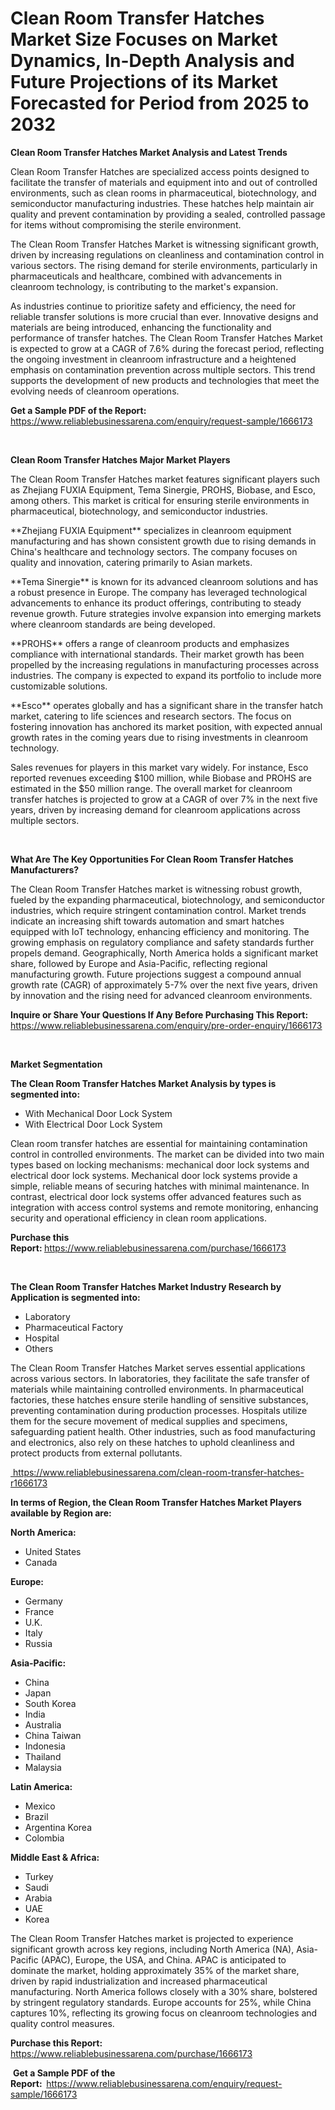 <p><h1>Clean Room Transfer Hatches Market Size Focuses on Market Dynamics, In-Depth Analysis and Future Projections of its Market Forecasted for Period from 2025 to 2032</h1></p><p><strong>Clean Room Transfer Hatches Market Analysis and Latest Trends</strong></p>
<p><p>Clean Room Transfer Hatches are specialized access points designed to facilitate the transfer of materials and equipment into and out of controlled environments, such as clean rooms in pharmaceutical, biotechnology, and semiconductor manufacturing industries. These hatches help maintain air quality and prevent contamination by providing a sealed, controlled passage for items without compromising the sterile environment.</p><p>The Clean Room Transfer Hatches Market is witnessing significant growth, driven by increasing regulations on cleanliness and contamination control in various sectors. The rising demand for sterile environments, particularly in pharmaceuticals and healthcare, combined with advancements in cleanroom technology, is contributing to the market's expansion. </p><p>As industries continue to prioritize safety and efficiency, the need for reliable transfer solutions is more crucial than ever. Innovative designs and materials are being introduced, enhancing the functionality and performance of transfer hatches. The Clean Room Transfer Hatches Market is expected to grow at a CAGR of 7.6% during the forecast period, reflecting the ongoing investment in cleanroom infrastructure and a heightened emphasis on contamination prevention across multiple sectors. This trend supports the development of new products and technologies that meet the evolving needs of cleanroom operations.</p></p>
<p><strong>Get a Sample PDF of the Report:&nbsp;</strong> <a href="https://www.reliablebusinessarena.com/enquiry/request-sample/1666173?utm_campaign=2737&utm_medium=2&utm_source=Github&utm_content=ia&utm_term=18042025&utm_id=clean-room-transfer-hatches">https://www.reliablebusinessarena.com/enquiry/request-sample/1666173</a></p>
<p>&nbsp;</p>
<p><strong>Clean Room Transfer Hatches Major Market Players</strong></p>
<p><p>The Clean Room Transfer Hatches market features significant players such as Zhejiang FUXIA Equipment, Tema Sinergie, PROHS, Biobase, and Esco, among others. This market is critical for ensuring sterile environments in pharmaceutical, biotechnology, and semiconductor industries.</p><p>**Zhejiang FUXIA Equipment** specializes in cleanroom equipment manufacturing and has shown consistent growth due to rising demands in China's healthcare and technology sectors. The company focuses on quality and innovation, catering primarily to Asian markets. </p><p>**Tema Sinergie** is known for its advanced cleanroom solutions and has a robust presence in Europe. The company has leveraged technological advancements to enhance its product offerings, contributing to steady revenue growth. Future strategies involve expansion into emerging markets where cleanroom standards are being developed.</p><p>**PROHS** offers a range of cleanroom products and emphasizes compliance with international standards. Their market growth has been propelled by the increasing regulations in manufacturing processes across industries. The company is expected to expand its portfolio to include more customizable solutions.</p><p>**Esco** operates globally and has a significant share in the transfer hatch market, catering to life sciences and research sectors. The focus on fostering innovation has anchored its market position, with expected annual growth rates in the coming years due to rising investments in cleanroom technology.</p><p>Sales revenues for players in this market vary widely. For instance, Esco reported revenues exceeding $100 million, while Biobase and PROHS are estimated in the $50 million range. The overall market for cleanroom transfer hatches is projected to grow at a CAGR of over 7% in the next five years, driven by increasing demand for cleanroom applications across multiple sectors.</p></p>
<p>&nbsp;</p>
<p><strong>What Are The Key Opportunities For Clean Room Transfer Hatches Manufacturers?</strong></p>
<p><p>The Clean Room Transfer Hatches market is witnessing robust growth, fueled by the expanding pharmaceutical, biotechnology, and semiconductor industries, which require stringent contamination control. Market trends indicate an increasing shift towards automation and smart hatches equipped with IoT technology, enhancing efficiency and monitoring. The growing emphasis on regulatory compliance and safety standards further propels demand. Geographically, North America holds a significant market share, followed by Europe and Asia-Pacific, reflecting regional manufacturing growth. Future projections suggest a compound annual growth rate (CAGR) of approximately 5-7% over the next five years, driven by innovation and the rising need for advanced cleanroom environments.</p></p>
<p><strong>Inquire or Share Your Questions If Any Before Purchasing This Report:</strong> <a href="https://www.reliablebusinessarena.com/enquiry/pre-order-enquiry/1666173?utm_campaign=2737&utm_medium=2&utm_source=Github&utm_content=ia&utm_term=18042025&utm_id=clean-room-transfer-hatches">https://www.reliablebusinessarena.com/enquiry/pre-order-enquiry/1666173</a></p>
<p>&nbsp;</p>
<p><strong>Market Segmentation</strong></p>
<p><strong>The Clean Room Transfer Hatches Market Analysis by types is segmented into:</strong></p>
<p><ul><li>With Mechanical Door Lock System</li><li>With Electrical Door Lock System</li></ul></p>
<p><p>Clean room transfer hatches are essential for maintaining contamination control in controlled environments. The market can be divided into two main types based on locking mechanisms: mechanical door lock systems and electrical door lock systems. Mechanical door lock systems provide a simple, reliable means of securing hatches with minimal maintenance. In contrast, electrical door lock systems offer advanced features such as integration with access control systems and remote monitoring, enhancing security and operational efficiency in clean room applications.</p></p>
<p><strong>Purchase this Report:&nbsp;</strong><a href="https://www.reliablebusinessarena.com/purchase/1666173?utm_campaign=2737&utm_medium=2&utm_source=Github&utm_content=ia&utm_term=18042025&utm_id=clean-room-transfer-hatches">https://www.reliablebusinessarena.com/purchase/1666173</a></p>
<p>&nbsp;</p>
<p><strong>The Clean Room Transfer Hatches Market Industry Research by Application is segmented into:</strong></p>
<p><ul><li>Laboratory</li><li>Pharmaceutical Factory</li><li>Hospital</li><li>Others</li></ul></p>
<p><p>The Clean Room Transfer Hatches Market serves essential applications across various sectors. In laboratories, they facilitate the safe transfer of materials while maintaining controlled environments. In pharmaceutical factories, these hatches ensure sterile handling of sensitive substances, preventing contamination during production processes. Hospitals utilize them for the secure movement of medical supplies and specimens, safeguarding patient health. Other industries, such as food manufacturing and electronics, also rely on these hatches to uphold cleanliness and protect products from external pollutants.</p></p>
<p><a href="https://www.reliablebusinessarena.com/clean-room-transfer-hatches-r1666173?utm_campaign=2737&utm_medium=2&utm_source=Github&utm_content=ia&utm_term=18042025&utm_id=clean-room-transfer-hatches">&nbsp;https://www.reliablebusinessarena.com/clean-room-transfer-hatches-r1666173</a></p>
<p><strong>In terms of Region, the Clean Room Transfer Hatches Market Players available by Region are:</strong></p>
<p>
    <p> <strong> North America: </strong>
        <ul>
            <li>United States</li>
            <li>Canada</li>
        </ul>
        </p> 
    <p> <strong> Europe: </strong>
        <ul>
            <li>Germany</li>
            <li>France</li>
            <li>U.K.</li>
            <li>Italy</li>
            <li>Russia</li>
        </ul>
        </p> 
    <p> <strong> Asia-Pacific: </strong>
        <ul>
            <li>China</li>
            <li>Japan</li>
            <li>South Korea</li>
            <li>India</li>
            <li>Australia</li>
            <li>China Taiwan</li>
            <li>Indonesia</li>
            <li>Thailand</li>
            <li>Malaysia</li>
        </ul>
        </p> 
    <p> <strong> Latin America: </strong>
        <ul>
            <li>Mexico</li>
            <li>Brazil</li>
            <li>Argentina Korea</li>
            <li>Colombia</li>
        </ul>
        </p> 
    <p> <strong> Middle East & Africa: </strong>
        <ul>
            <li>Turkey</li>
            <li>Saudi</li>
            <li>Arabia</li>
            <li>UAE</li>
            <li>Korea</li>
        </ul>
    </p>
    </p>
<p><p>The Clean Room Transfer Hatches market is projected to experience significant growth across key regions, including North America (NA), Asia-Pacific (APAC), Europe, the USA, and China. APAC is anticipated to dominate the market, holding approximately 35% of the market share, driven by rapid industrialization and increased pharmaceutical manufacturing. North America follows closely with a 30% share, bolstered by stringent regulatory standards. Europe accounts for 25%, while China captures 10%, reflecting its growing focus on cleanroom technologies and quality control measures.</p></p>
<p><strong>Purchase this Report: </strong><a href="https://www.reliablebusinessarena.com/purchase/1666173?utm_campaign=2737&utm_medium=2&utm_source=Github&utm_content=ia&utm_term=18042025&utm_id=clean-room-transfer-hatches">https://www.reliablebusinessarena.com/purchase/1666173</a></p>
<p>&nbsp;<strong>Get a Sample PDF of the Report:&nbsp;&nbsp;</strong><a href="https://www.reliablebusinessarena.com/enquiry/request-sample/1666173?utm_campaign=2737&utm_medium=2&utm_source=Github&utm_content=ia&utm_term=18042025&utm_id=clean-room-transfer-hatches">https://www.reliablebusinessarena.com/enquiry/request-sample/1666173</a></p>
<p><strong></strong></p>
<p><p></p><p></p><p></p></p>